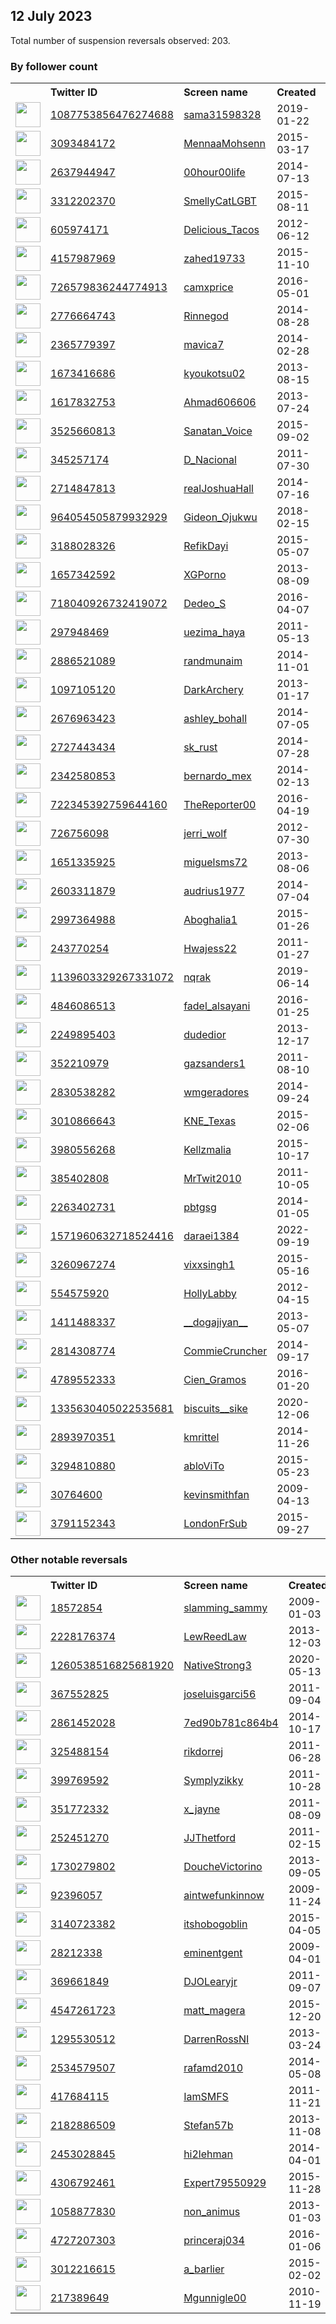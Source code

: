 
## 12 July 2023
Total number of suspension reversals observed: 203.

### By follower count
<table><tr><th></th><th align="left">Twitter ID</th><th align="left">Screen name</th>
<th align="left">Created</th><th align="left">Status</th><th align="left">Suspended</th><th align="left">Followers</th>
<tr><td><a href="https://pbs.twimg.com/profile_images/1157893367273050112/mDVlA4rW_normal.jpg"><img src="https://pbs.twimg.com/profile_images/1157893367273050112/mDVlA4rW_normal.jpg" width="40px" height="40px" align="center"/></a></td><td><a href="https://twitter.com/intent/user?user_id=1087753856476274688">1087753856476274688</a></td><td><a href="https://twitter.com/sama31598328">sama31598328</a></td><td>2019-01-22</td><td align="center"></td><td>2023-04-02</td><td>559673</td></tr>
<tr><td><a href="https://pbs.twimg.com/profile_images/1647714617282494465/ImnAjTYy_normal.jpg"><img src="https://pbs.twimg.com/profile_images/1647714617282494465/ImnAjTYy_normal.jpg" width="40px" height="40px" align="center"/></a></td><td><a href="https://twitter.com/intent/user?user_id=3093484172">3093484172</a></td><td><a href="https://twitter.com/MennaaMohsenn">MennaaMohsenn</a></td><td>2015-03-17</td><td align="center"></td><td>2023-01-25</td><td>175606</td></tr>
<tr><td><a href="https://pbs.twimg.com/profile_images/1611942770159259653/8o2WYq-__normal.jpg"><img src="https://pbs.twimg.com/profile_images/1611942770159259653/8o2WYq-__normal.jpg" width="40px" height="40px" align="center"/></a></td><td><a href="https://twitter.com/intent/user?user_id=2637944947">2637944947</a></td><td><a href="https://twitter.com/00hour00life">00hour00life</a></td><td>2014-07-13</td><td align="center"></td><td>2023-02-18</td><td>163384</td></tr>
<tr><td><a href="https://pbs.twimg.com/profile_images/1349126129647452160/sygzX0Sr_normal.jpg"><img src="https://pbs.twimg.com/profile_images/1349126129647452160/sygzX0Sr_normal.jpg" width="40px" height="40px" align="center"/></a></td><td><a href="https://twitter.com/intent/user?user_id=3312202370">3312202370</a></td><td><a href="https://twitter.com/SmellyCatLGBT">SmellyCatLGBT</a></td><td>2015-08-11</td><td align="center"></td><td></td><td>73329</td></tr>
<tr><td><a href="https://pbs.twimg.com/profile_images/2300677070/886b0055ea8f8e5ba55a58f8ea82dac8_normal.png"><img src="https://pbs.twimg.com/profile_images/2300677070/886b0055ea8f8e5ba55a58f8ea82dac8_normal.png" width="40px" height="40px" align="center"/></a></td><td><a href="https://twitter.com/intent/user?user_id=605974171">605974171</a></td><td><a href="https://twitter.com/Delicious_Tacos">Delicious_Tacos</a></td><td>2012-06-12</td><td align="center"></td><td>2023-07-11</td><td>58586</td></tr>
<tr><td><a href="https://pbs.twimg.com/profile_images/1657123992044556288/9ILP_7iV_normal.jpg"><img src="https://pbs.twimg.com/profile_images/1657123992044556288/9ILP_7iV_normal.jpg" width="40px" height="40px" align="center"/></a></td><td><a href="https://twitter.com/intent/user?user_id=4157987969">4157987969</a></td><td><a href="https://twitter.com/zahed19733">zahed19733</a></td><td>2015-11-10</td><td align="center"></td><td>2023-01-13</td><td>50818</td></tr>
<tr><td><a href="https://pbs.twimg.com/profile_images/1662880002533380096/rcZ1IOwp_normal.jpg"><img src="https://pbs.twimg.com/profile_images/1662880002533380096/rcZ1IOwp_normal.jpg" width="40px" height="40px" align="center"/></a></td><td><a href="https://twitter.com/intent/user?user_id=726579836244774913">726579836244774913</a></td><td><a href="https://twitter.com/camxprice">camxprice</a></td><td>2016-05-01</td><td align="center"></td><td></td><td>50510</td></tr>
<tr><td><a href="https://pbs.twimg.com/profile_images/1625345522600140801/Sg5gOUz9_normal.jpg"><img src="https://pbs.twimg.com/profile_images/1625345522600140801/Sg5gOUz9_normal.jpg" width="40px" height="40px" align="center"/></a></td><td><a href="https://twitter.com/intent/user?user_id=2776664743">2776664743</a></td><td><a href="https://twitter.com/Rinnegod">Rinnegod</a></td><td>2014-08-28</td><td align="center"></td><td></td><td>44838</td></tr>
<tr><td><a href="https://pbs.twimg.com/profile_images/709017842230947841/4wrdflm3_normal.jpg"><img src="https://pbs.twimg.com/profile_images/709017842230947841/4wrdflm3_normal.jpg" width="40px" height="40px" align="center"/></a></td><td><a href="https://twitter.com/intent/user?user_id=2365779397">2365779397</a></td><td><a href="https://twitter.com/mavica7">mavica7</a></td><td>2014-02-28</td><td align="center"></td><td></td><td>43766</td></tr>
<tr><td><a href="https://pbs.twimg.com/profile_images/1642662195304759297/eRoJQwiq_normal.jpg"><img src="https://pbs.twimg.com/profile_images/1642662195304759297/eRoJQwiq_normal.jpg" width="40px" height="40px" align="center"/></a></td><td><a href="https://twitter.com/intent/user?user_id=1673416686">1673416686</a></td><td><a href="https://twitter.com/kyoukotsu02">kyoukotsu02</a></td><td>2013-08-15</td><td align="center"></td><td>2023-02-14</td><td>34088</td></tr>
<tr><td><a href="https://pbs.twimg.com/profile_images/1559560127564419081/sxEEop5o_normal.jpg"><img src="https://pbs.twimg.com/profile_images/1559560127564419081/sxEEop5o_normal.jpg" width="40px" height="40px" align="center"/></a></td><td><a href="https://twitter.com/intent/user?user_id=1617832753">1617832753</a></td><td><a href="https://twitter.com/Ahmad606606">Ahmad606606</a></td><td>2013-07-24</td><td align="center"></td><td>2022-09-23</td><td>23440</td></tr>
<tr><td><a href="https://pbs.twimg.com/profile_images/1675115074258710529/oQn9mwwj_normal.jpg"><img src="https://pbs.twimg.com/profile_images/1675115074258710529/oQn9mwwj_normal.jpg" width="40px" height="40px" align="center"/></a></td><td><a href="https://twitter.com/intent/user?user_id=3525660813">3525660813</a></td><td><a href="https://twitter.com/Sanatan_Voice">Sanatan_Voice</a></td><td>2015-09-02</td><td align="center"></td><td></td><td>22175</td></tr>
<tr><td><a href="https://pbs.twimg.com/profile_images/1255833886891880449/weNbH4M3_normal.jpg"><img src="https://pbs.twimg.com/profile_images/1255833886891880449/weNbH4M3_normal.jpg" width="40px" height="40px" align="center"/></a></td><td><a href="https://twitter.com/intent/user?user_id=345257174">345257174</a></td><td><a href="https://twitter.com/D_Nacional">D_Nacional</a></td><td>2011-07-30</td><td align="center"></td><td>2023-07-10</td><td>17861</td></tr>
<tr><td><a href="https://pbs.twimg.com/profile_images/1098186318495002624/2BtYPaDb_normal.jpg"><img src="https://pbs.twimg.com/profile_images/1098186318495002624/2BtYPaDb_normal.jpg" width="40px" height="40px" align="center"/></a></td><td><a href="https://twitter.com/intent/user?user_id=2714847813">2714847813</a></td><td><a href="https://twitter.com/realJoshuaHall">realJoshuaHall</a></td><td>2014-07-16</td><td align="center"></td><td></td><td>17581</td></tr>
<tr><td><a href="https://pbs.twimg.com/profile_images/1678888011499544577/P51kpc1X_normal.jpg"><img src="https://pbs.twimg.com/profile_images/1678888011499544577/P51kpc1X_normal.jpg" width="40px" height="40px" align="center"/></a></td><td><a href="https://twitter.com/intent/user?user_id=964054505879932929">964054505879932929</a></td><td><a href="https://twitter.com/Gideon_Ojukwu">Gideon_Ojukwu</a></td><td>2018-02-15</td><td align="center"></td><td>2023-01-24</td><td>17425</td></tr>
<tr><td><a href="https://pbs.twimg.com/profile_images/1679748342551654400/iqwsfXEO_normal.jpg"><img src="https://pbs.twimg.com/profile_images/1679748342551654400/iqwsfXEO_normal.jpg" width="40px" height="40px" align="center"/></a></td><td><a href="https://twitter.com/intent/user?user_id=3188028326">3188028326</a></td><td><a href="https://twitter.com/RefikDayi">RefikDayi</a></td><td>2015-05-07</td><td align="center"></td><td></td><td>16469</td></tr>
<tr><td><a href="https://pbs.twimg.com/profile_images/1295347376765493256/UjCa2ZjC_normal.jpg"><img src="https://pbs.twimg.com/profile_images/1295347376765493256/UjCa2ZjC_normal.jpg" width="40px" height="40px" align="center"/></a></td><td><a href="https://twitter.com/intent/user?user_id=1657342592">1657342592</a></td><td><a href="https://twitter.com/XGPorno">XGPorno</a></td><td>2013-08-09</td><td align="center"></td><td>2023-02-18</td><td>14609</td></tr>
<tr><td><a href="https://pbs.twimg.com/profile_images/1535955196718657536/_hTlTcPX_normal.jpg"><img src="https://pbs.twimg.com/profile_images/1535955196718657536/_hTlTcPX_normal.jpg" width="40px" height="40px" align="center"/></a></td><td><a href="https://twitter.com/intent/user?user_id=718040926732419072">718040926732419072</a></td><td><a href="https://twitter.com/Dedeo_S">Dedeo_S</a></td><td>2016-04-07</td><td align="center"></td><td>2023-01-29</td><td>13281</td></tr>
<tr><td><a href="https://pbs.twimg.com/profile_images/1678664252788457473/ov83uhE__normal.jpg"><img src="https://pbs.twimg.com/profile_images/1678664252788457473/ov83uhE__normal.jpg" width="40px" height="40px" align="center"/></a></td><td><a href="https://twitter.com/intent/user?user_id=297948469">297948469</a></td><td><a href="https://twitter.com/uezima_haya">uezima_haya</a></td><td>2011-05-13</td><td align="center"></td><td>2023-02-03</td><td>7732</td></tr>
<tr><td><a href="https://pbs.twimg.com/profile_images/528603683366268928/gAwmUUuO_normal.jpeg"><img src="https://pbs.twimg.com/profile_images/528603683366268928/gAwmUUuO_normal.jpeg" width="40px" height="40px" align="center"/></a></td><td><a href="https://twitter.com/intent/user?user_id=2886521089">2886521089</a></td><td><a href="https://twitter.com/randmunaim">randmunaim</a></td><td>2014-11-01</td><td align="center"></td><td>2023-02-17</td><td>6795</td></tr>
<tr><td><a href="https://pbs.twimg.com/profile_images/838717991168585728/7OPDMG_Q_normal.jpg"><img src="https://pbs.twimg.com/profile_images/838717991168585728/7OPDMG_Q_normal.jpg" width="40px" height="40px" align="center"/></a></td><td><a href="https://twitter.com/intent/user?user_id=1097105120">1097105120</a></td><td><a href="https://twitter.com/DarkArchery">DarkArchery</a></td><td>2013-01-17</td><td align="center"></td><td></td><td>4987</td></tr>
<tr><td><a href="https://pbs.twimg.com/profile_images/1395727643346100228/msi2MJ6z_normal.jpg"><img src="https://pbs.twimg.com/profile_images/1395727643346100228/msi2MJ6z_normal.jpg" width="40px" height="40px" align="center"/></a></td><td><a href="https://twitter.com/intent/user?user_id=2676963423">2676963423</a></td><td><a href="https://twitter.com/ashley_bohall">ashley_bohall</a></td><td>2014-07-05</td><td align="center"></td><td>2022-08-17</td><td>4560</td></tr>
<tr><td><a href="https://pbs.twimg.com/profile_images/1201127898155028480/kYFfeAh7_normal.png"><img src="https://pbs.twimg.com/profile_images/1201127898155028480/kYFfeAh7_normal.png" width="40px" height="40px" align="center"/></a></td><td><a href="https://twitter.com/intent/user?user_id=2727443434">2727443434</a></td><td><a href="https://twitter.com/sk_rust">sk_rust</a></td><td>2014-07-28</td><td align="center"></td><td></td><td>4204</td></tr>
<tr><td><a href="https://pbs.twimg.com/profile_images/465966180402876416/2DUgUviv_normal.jpeg"><img src="https://pbs.twimg.com/profile_images/465966180402876416/2DUgUviv_normal.jpeg" width="40px" height="40px" align="center"/></a></td><td><a href="https://twitter.com/intent/user?user_id=2342580853">2342580853</a></td><td><a href="https://twitter.com/bernardo_mex">bernardo_mex</a></td><td>2014-02-13</td><td align="center"></td><td>2023-02-03</td><td>4101</td></tr>
<tr><td><a href="https://pbs.twimg.com/profile_images/722373692240465920/-TOaT8xd_normal.jpg"><img src="https://pbs.twimg.com/profile_images/722373692240465920/-TOaT8xd_normal.jpg" width="40px" height="40px" align="center"/></a></td><td><a href="https://twitter.com/intent/user?user_id=722345392759644160">722345392759644160</a></td><td><a href="https://twitter.com/TheReporter00">TheReporter00</a></td><td>2016-04-19</td><td align="center"></td><td>2023-01-18</td><td>3740</td></tr>
<tr><td><a href="https://pbs.twimg.com/profile_images/2702331648/2158fbb99478b225af1582572b0cf2cd_normal.png"><img src="https://pbs.twimg.com/profile_images/2702331648/2158fbb99478b225af1582572b0cf2cd_normal.png" width="40px" height="40px" align="center"/></a></td><td><a href="https://twitter.com/intent/user?user_id=726756098">726756098</a></td><td><a href="https://twitter.com/jerri_wolf">jerri_wolf</a></td><td>2012-07-30</td><td align="center"></td><td></td><td>3676</td></tr>
<tr><td><a href="https://pbs.twimg.com/profile_images/520138617222471681/Ru_ovh6r_normal.jpeg"><img src="https://pbs.twimg.com/profile_images/520138617222471681/Ru_ovh6r_normal.jpeg" width="40px" height="40px" align="center"/></a></td><td><a href="https://twitter.com/intent/user?user_id=1651335925">1651335925</a></td><td><a href="https://twitter.com/miguelsms72">miguelsms72</a></td><td>2013-08-06</td><td align="center"></td><td></td><td>3170</td></tr>
<tr><td><a href="https://pbs.twimg.com/profile_images/1021782457283162115/neeo3_5e_normal.jpg"><img src="https://pbs.twimg.com/profile_images/1021782457283162115/neeo3_5e_normal.jpg" width="40px" height="40px" align="center"/></a></td><td><a href="https://twitter.com/intent/user?user_id=2603311879">2603311879</a></td><td><a href="https://twitter.com/audrius1977">audrius1977</a></td><td>2014-07-04</td><td align="center"></td><td>2022-07-16</td><td>3129</td></tr>
<tr><td><a href="https://pbs.twimg.com/profile_images/1240940369640120320/m2a8Qssb_normal.jpg"><img src="https://pbs.twimg.com/profile_images/1240940369640120320/m2a8Qssb_normal.jpg" width="40px" height="40px" align="center"/></a></td><td><a href="https://twitter.com/intent/user?user_id=2997364988">2997364988</a></td><td><a href="https://twitter.com/Aboghalia1">Aboghalia1</a></td><td>2015-01-26</td><td align="center"></td><td>2022-10-17</td><td>3112</td></tr>
<tr><td><a href="https://pbs.twimg.com/profile_images/1627300902271868930/ycd5UulU_normal.jpg"><img src="https://pbs.twimg.com/profile_images/1627300902271868930/ycd5UulU_normal.jpg" width="40px" height="40px" align="center"/></a></td><td><a href="https://twitter.com/intent/user?user_id=243770254">243770254</a></td><td><a href="https://twitter.com/Hwajess22">Hwajess22</a></td><td>2011-01-27</td><td align="center"></td><td>2023-07-12</td><td>3087</td></tr>
<tr><td><a href="https://pbs.twimg.com/profile_images/1669581764736749568/hm2efN6K_normal.jpg"><img src="https://pbs.twimg.com/profile_images/1669581764736749568/hm2efN6K_normal.jpg" width="40px" height="40px" align="center"/></a></td><td><a href="https://twitter.com/intent/user?user_id=1139603329267331072">1139603329267331072</a></td><td><a href="https://twitter.com/nqrak">nqrak</a></td><td>2019-06-14</td><td align="center"></td><td>2023-03-22</td><td>2972</td></tr>
<tr><td><a href="https://pbs.twimg.com/profile_images/1661767277606207490/UQ8nkaYA_normal.jpg"><img src="https://pbs.twimg.com/profile_images/1661767277606207490/UQ8nkaYA_normal.jpg" width="40px" height="40px" align="center"/></a></td><td><a href="https://twitter.com/intent/user?user_id=4846086513">4846086513</a></td><td><a href="https://twitter.com/fadel_alsayani">fadel_alsayani</a></td><td>2016-01-25</td><td align="center"></td><td>2022-12-16</td><td>2540</td></tr>
<tr><td><a href="https://pbs.twimg.com/profile_images/1062829798731513857/y-EK11R7_normal.jpg"><img src="https://pbs.twimg.com/profile_images/1062829798731513857/y-EK11R7_normal.jpg" width="40px" height="40px" align="center"/></a></td><td><a href="https://twitter.com/intent/user?user_id=2249895403">2249895403</a></td><td><a href="https://twitter.com/dudedior">dudedior</a></td><td>2013-12-17</td><td align="center"></td><td>2023-07-11</td><td>2469</td></tr>
<tr><td><a href="https://pbs.twimg.com/profile_images/1566053566644617216/eYc6C-Fc_normal.jpg"><img src="https://pbs.twimg.com/profile_images/1566053566644617216/eYc6C-Fc_normal.jpg" width="40px" height="40px" align="center"/></a></td><td><a href="https://twitter.com/intent/user?user_id=352210979">352210979</a></td><td><a href="https://twitter.com/gazsanders1">gazsanders1</a></td><td>2011-08-10</td><td align="center"></td><td>2022-11-30</td><td>2384</td></tr>
<tr><td><a href="https://pbs.twimg.com/profile_images/1554213363785285634/aKiFfezl_normal.jpg"><img src="https://pbs.twimg.com/profile_images/1554213363785285634/aKiFfezl_normal.jpg" width="40px" height="40px" align="center"/></a></td><td><a href="https://twitter.com/intent/user?user_id=2830538282">2830538282</a></td><td><a href="https://twitter.com/wmgeradores">wmgeradores</a></td><td>2014-09-24</td><td align="center"></td><td>2022-09-21</td><td>2183</td></tr>
<tr><td><a href="https://pbs.twimg.com/profile_images/1661194699133145088/8ohmO2lO_normal.jpg"><img src="https://pbs.twimg.com/profile_images/1661194699133145088/8ohmO2lO_normal.jpg" width="40px" height="40px" align="center"/></a></td><td><a href="https://twitter.com/intent/user?user_id=3010866643">3010866643</a></td><td><a href="https://twitter.com/KNE_Texas">KNE_Texas</a></td><td>2015-02-06</td><td align="center"></td><td>2023-07-04</td><td>2048</td></tr>
<tr><td><a href="https://pbs.twimg.com/profile_images/828001988277317633/kTYYeAEf_normal.jpg"><img src="https://pbs.twimg.com/profile_images/828001988277317633/kTYYeAEf_normal.jpg" width="40px" height="40px" align="center"/></a></td><td><a href="https://twitter.com/intent/user?user_id=3980556268">3980556268</a></td><td><a href="https://twitter.com/Kellzmalia">Kellzmalia</a></td><td>2015-10-17</td><td align="center"></td><td></td><td>1854</td></tr>
<tr><td><a href="https://pbs.twimg.com/profile_images/1230235411764695040/WNYYcpGL_normal.jpg"><img src="https://pbs.twimg.com/profile_images/1230235411764695040/WNYYcpGL_normal.jpg" width="40px" height="40px" align="center"/></a></td><td><a href="https://twitter.com/intent/user?user_id=385402808">385402808</a></td><td><a href="https://twitter.com/MrTwit2010">MrTwit2010</a></td><td>2011-10-05</td><td align="center"></td><td></td><td>1822</td></tr>
<tr><td><a href="https://pbs.twimg.com/profile_images/1346588579267534851/cFid4yg0_normal.jpg"><img src="https://pbs.twimg.com/profile_images/1346588579267534851/cFid4yg0_normal.jpg" width="40px" height="40px" align="center"/></a></td><td><a href="https://twitter.com/intent/user?user_id=2263402731">2263402731</a></td><td><a href="https://twitter.com/pbtgsg">pbtgsg</a></td><td>2014-01-05</td><td align="center"></td><td></td><td>1759</td></tr>
<tr><td><a href="https://pbs.twimg.com/profile_images/1674795797790195712/-zZM6Ecq_normal.jpg"><img src="https://pbs.twimg.com/profile_images/1674795797790195712/-zZM6Ecq_normal.jpg" width="40px" height="40px" align="center"/></a></td><td><a href="https://twitter.com/intent/user?user_id=1571960632718524416">1571960632718524416</a></td><td><a href="https://twitter.com/daraei1384">daraei1384</a></td><td>2022-09-19</td><td align="center"></td><td>2023-06-01</td><td>1642</td></tr>
<tr><td><a href="https://pbs.twimg.com/profile_images/1626313459167113217/EsQE3EZ6_normal.jpg"><img src="https://pbs.twimg.com/profile_images/1626313459167113217/EsQE3EZ6_normal.jpg" width="40px" height="40px" align="center"/></a></td><td><a href="https://twitter.com/intent/user?user_id=3260967274">3260967274</a></td><td><a href="https://twitter.com/vixxsingh1">vixxsingh1</a></td><td>2015-05-16</td><td align="center"></td><td></td><td>1638</td></tr>
<tr><td><a href="https://pbs.twimg.com/profile_images/1313336283461287936/pKb5If92_normal.jpg"><img src="https://pbs.twimg.com/profile_images/1313336283461287936/pKb5If92_normal.jpg" width="40px" height="40px" align="center"/></a></td><td><a href="https://twitter.com/intent/user?user_id=554575920">554575920</a></td><td><a href="https://twitter.com/HollyLabby">HollyLabby</a></td><td>2012-04-15</td><td align="center"></td><td></td><td>1523</td></tr>
<tr><td><a href="https://pbs.twimg.com/profile_images/1341731168404779014/1ap10iaF_normal.jpg"><img src="https://pbs.twimg.com/profile_images/1341731168404779014/1ap10iaF_normal.jpg" width="40px" height="40px" align="center"/></a></td><td><a href="https://twitter.com/intent/user?user_id=1411488337">1411488337</a></td><td><a href="https://twitter.com/__dogajiyan__">__dogajiyan__</a></td><td>2013-05-07</td><td align="center"></td><td>2023-06-30</td><td>1522</td></tr>
<tr><td><a href="https://pbs.twimg.com/profile_images/789006385346478080/2unkmj1X_normal.jpg"><img src="https://pbs.twimg.com/profile_images/789006385346478080/2unkmj1X_normal.jpg" width="40px" height="40px" align="center"/></a></td><td><a href="https://twitter.com/intent/user?user_id=2814308774">2814308774</a></td><td><a href="https://twitter.com/CommieCruncher">CommieCruncher</a></td><td>2014-09-17</td><td align="center"></td><td></td><td>1408</td></tr>
<tr><td><a href="https://pbs.twimg.com/profile_images/1596527483372933128/6NYco7Zt_normal.jpg"><img src="https://pbs.twimg.com/profile_images/1596527483372933128/6NYco7Zt_normal.jpg" width="40px" height="40px" align="center"/></a></td><td><a href="https://twitter.com/intent/user?user_id=4789552333">4789552333</a></td><td><a href="https://twitter.com/Cien_Gramos">Cien_Gramos</a></td><td>2016-01-20</td><td align="center">🔒</td><td>2022-12-11</td><td>1376</td></tr>
<tr><td><a href="https://pbs.twimg.com/profile_images/1649839751284006912/g91mIX78_normal.jpg"><img src="https://pbs.twimg.com/profile_images/1649839751284006912/g91mIX78_normal.jpg" width="40px" height="40px" align="center"/></a></td><td><a href="https://twitter.com/intent/user?user_id=1335630405022535681">1335630405022535681</a></td><td><a href="https://twitter.com/biscuits__sike">biscuits__sike</a></td><td>2020-12-06</td><td align="center"></td><td>2023-06-03</td><td>1331</td></tr>
<tr><td><a href="https://pbs.twimg.com/profile_images/932390940014243840/7fQ2MHQq_normal.jpg"><img src="https://pbs.twimg.com/profile_images/932390940014243840/7fQ2MHQq_normal.jpg" width="40px" height="40px" align="center"/></a></td><td><a href="https://twitter.com/intent/user?user_id=2893970351">2893970351</a></td><td><a href="https://twitter.com/kmrittel">kmrittel</a></td><td>2014-11-26</td><td align="center"></td><td></td><td>1307</td></tr>
<tr><td><a href="https://pbs.twimg.com/profile_images/1674992050381500416/Zf_tTp-1_normal.jpg"><img src="https://pbs.twimg.com/profile_images/1674992050381500416/Zf_tTp-1_normal.jpg" width="40px" height="40px" align="center"/></a></td><td><a href="https://twitter.com/intent/user?user_id=3294810880">3294810880</a></td><td><a href="https://twitter.com/abloViTo">abloViTo</a></td><td>2015-05-23</td><td align="center"></td><td>2023-05-27</td><td>1245</td></tr>
<tr><td><a href="https://pbs.twimg.com/profile_images/985692851110637568/LWuwk3xy_normal.jpg"><img src="https://pbs.twimg.com/profile_images/985692851110637568/LWuwk3xy_normal.jpg" width="40px" height="40px" align="center"/></a></td><td><a href="https://twitter.com/intent/user?user_id=30764600">30764600</a></td><td><a href="https://twitter.com/kevinsmithfan">kevinsmithfan</a></td><td>2009-04-13</td><td align="center"></td><td></td><td>1220</td></tr>
<tr><td><a href="https://pbs.twimg.com/profile_images/1623578161651847171/LmIMtT-__normal.jpg"><img src="https://pbs.twimg.com/profile_images/1623578161651847171/LmIMtT-__normal.jpg" width="40px" height="40px" align="center"/></a></td><td><a href="https://twitter.com/intent/user?user_id=3791152343">3791152343</a></td><td><a href="https://twitter.com/LondonFrSub">LondonFrSub</a></td><td>2015-09-27</td><td align="center"></td><td>2022-07-26</td><td>1183</td></tr>
</table>

### Other notable reversals
<table><tr><th></th><th align="left">Twitter ID</th><th align="left">Screen name</th>
<th align="left">Created</th><th align="left">Status</th><th align="left">Suspended</th><th align="left">Followers</th>
<tr><td><a href="https://pbs.twimg.com/profile_images/1208413663306166274/8pycW2mD_normal.jpg"><img src="https://pbs.twimg.com/profile_images/1208413663306166274/8pycW2mD_normal.jpg" width="40px" height="40px" align="center"/></a></td><td><a href="https://twitter.com/intent/user?user_id=18572854">18572854</a></td><td><a href="https://twitter.com/slamming_sammy">slamming_sammy</a></td><td>2009-01-03</td><td align="center"></td><td>2023-06-13</td><td>871</td></tr>
<tr><td><a href="https://pbs.twimg.com/profile_images/1587482014181167111/bZQryUyh_normal.jpg"><img src="https://pbs.twimg.com/profile_images/1587482014181167111/bZQryUyh_normal.jpg" width="40px" height="40px" align="center"/></a></td><td><a href="https://twitter.com/intent/user?user_id=2228176374">2228176374</a></td><td><a href="https://twitter.com/LewReedLaw">LewReedLaw</a></td><td>2013-12-03</td><td align="center"></td><td>2022-12-08</td><td>142</td></tr>
<tr><td><a href="https://pbs.twimg.com/profile_images/1519498867552800768/DDAs_HcP_normal.jpg"><img src="https://pbs.twimg.com/profile_images/1519498867552800768/DDAs_HcP_normal.jpg" width="40px" height="40px" align="center"/></a></td><td><a href="https://twitter.com/intent/user?user_id=1260538516825681920">1260538516825681920</a></td><td><a href="https://twitter.com/NativeStrong3">NativeStrong3</a></td><td>2020-05-13</td><td align="center"></td><td>2022-12-18</td><td>102</td></tr>
<tr><td><a href="https://pbs.twimg.com/profile_images/856952242536148992/ZTmUV3P5_normal.jpg"><img src="https://pbs.twimg.com/profile_images/856952242536148992/ZTmUV3P5_normal.jpg" width="40px" height="40px" align="center"/></a></td><td><a href="https://twitter.com/intent/user?user_id=367552825">367552825</a></td><td><a href="https://twitter.com/joseluisgarci56">joseluisgarci56</a></td><td>2011-09-04</td><td align="center"></td><td>2023-07-09</td><td>247</td></tr>
<tr><td><a href="https://pbs.twimg.com/profile_images/523255671043534848/-IkPPm_n_normal.jpeg"><img src="https://pbs.twimg.com/profile_images/523255671043534848/-IkPPm_n_normal.jpeg" width="40px" height="40px" align="center"/></a></td><td><a href="https://twitter.com/intent/user?user_id=2861452028">2861452028</a></td><td><a href="https://twitter.com/7ed90b781c864b4">7ed90b781c864b4</a></td><td>2014-10-17</td><td align="center"></td><td>2023-06-25</td><td>26</td></tr>
<tr><td><a href="https://abs.twimg.com/sticky/default_profile_images/default_profile_normal.png"><img src="https://abs.twimg.com/sticky/default_profile_images/default_profile_normal.png" width="40px" height="40px" align="center"/></a></td><td><a href="https://twitter.com/intent/user?user_id=325488154">325488154</a></td><td><a href="https://twitter.com/rikdorrej">rikdorrej</a></td><td>2011-06-28</td><td align="center"></td><td>2022-12-04</td><td>51</td></tr>
<tr><td><a href="https://pbs.twimg.com/profile_images/1667611498720444416/nF8Qcc60_normal.jpg"><img src="https://pbs.twimg.com/profile_images/1667611498720444416/nF8Qcc60_normal.jpg" width="40px" height="40px" align="center"/></a></td><td><a href="https://twitter.com/intent/user?user_id=399769592">399769592</a></td><td><a href="https://twitter.com/Symplyzikky">Symplyzikky</a></td><td>2011-10-28</td><td align="center"></td><td>2023-07-10</td><td>229</td></tr>
<tr><td><a href="https://pbs.twimg.com/profile_images/538841878536654848/gaq7sVh0_normal.jpeg"><img src="https://pbs.twimg.com/profile_images/538841878536654848/gaq7sVh0_normal.jpeg" width="40px" height="40px" align="center"/></a></td><td><a href="https://twitter.com/intent/user?user_id=351772332">351772332</a></td><td><a href="https://twitter.com/x_jayne">x_jayne</a></td><td>2011-08-09</td><td align="center"></td><td>2023-06-06</td><td>54</td></tr>
<tr><td><a href="https://pbs.twimg.com/profile_images/1044250042650054656/l2OL0KOb_normal.jpg"><img src="https://pbs.twimg.com/profile_images/1044250042650054656/l2OL0KOb_normal.jpg" width="40px" height="40px" align="center"/></a></td><td><a href="https://twitter.com/intent/user?user_id=252451270">252451270</a></td><td><a href="https://twitter.com/JJThetford">JJThetford</a></td><td>2011-02-15</td><td align="center">🔒</td><td>2022-08-10</td><td>657</td></tr>
<tr><td><a href="https://pbs.twimg.com/profile_images/1355763029464510464/8qz5P3cm_normal.jpg"><img src="https://pbs.twimg.com/profile_images/1355763029464510464/8qz5P3cm_normal.jpg" width="40px" height="40px" align="center"/></a></td><td><a href="https://twitter.com/intent/user?user_id=1730279802">1730279802</a></td><td><a href="https://twitter.com/DoucheVictorino">DoucheVictorino</a></td><td>2013-09-05</td><td align="center"></td><td>2023-01-10</td><td>837</td></tr>
<tr><td><a href="https://pbs.twimg.com/profile_images/1617776519/big_bear_normal.jpg"><img src="https://pbs.twimg.com/profile_images/1617776519/big_bear_normal.jpg" width="40px" height="40px" align="center"/></a></td><td><a href="https://twitter.com/intent/user?user_id=92396057">92396057</a></td><td><a href="https://twitter.com/aintwefunkinnow">aintwefunkinnow</a></td><td>2009-11-24</td><td align="center"></td><td>2023-07-11</td><td>83</td></tr>
<tr><td><a href="https://pbs.twimg.com/profile_images/1679563421065564160/lD_KDv5s_normal.jpg"><img src="https://pbs.twimg.com/profile_images/1679563421065564160/lD_KDv5s_normal.jpg" width="40px" height="40px" align="center"/></a></td><td><a href="https://twitter.com/intent/user?user_id=3140723382">3140723382</a></td><td><a href="https://twitter.com/itshobogoblin">itshobogoblin</a></td><td>2015-04-05</td><td align="center"></td><td>2022-12-05</td><td>0</td></tr>
<tr><td><a href="https://pbs.twimg.com/profile_images/1504783310559584260/SQMsupDB_normal.jpg"><img src="https://pbs.twimg.com/profile_images/1504783310559584260/SQMsupDB_normal.jpg" width="40px" height="40px" align="center"/></a></td><td><a href="https://twitter.com/intent/user?user_id=28212338">28212338</a></td><td><a href="https://twitter.com/eminentgent">eminentgent</a></td><td>2009-04-01</td><td align="center"></td><td>2022-12-08</td><td>609</td></tr>
<tr><td><a href="https://pbs.twimg.com/profile_images/1732729332/DennisO_LearyWEB_normal.JPG"><img src="https://pbs.twimg.com/profile_images/1732729332/DennisO_LearyWEB_normal.JPG" width="40px" height="40px" align="center"/></a></td><td><a href="https://twitter.com/intent/user?user_id=369661849">369661849</a></td><td><a href="https://twitter.com/DJOLearyjr">DJOLearyjr</a></td><td>2011-09-07</td><td align="center"></td><td>2023-07-11</td><td>726</td></tr>
<tr><td><a href="https://pbs.twimg.com/profile_images/1677594625853337604/jZaLIWFS_normal.jpg"><img src="https://pbs.twimg.com/profile_images/1677594625853337604/jZaLIWFS_normal.jpg" width="40px" height="40px" align="center"/></a></td><td><a href="https://twitter.com/intent/user?user_id=4547261723">4547261723</a></td><td><a href="https://twitter.com/matt_magera">matt_magera</a></td><td>2015-12-20</td><td align="center"></td><td>2023-07-10</td><td>330</td></tr>
<tr><td><a href="https://abs.twimg.com/sticky/default_profile_images/default_profile_normal.png"><img src="https://abs.twimg.com/sticky/default_profile_images/default_profile_normal.png" width="40px" height="40px" align="center"/></a></td><td><a href="https://twitter.com/intent/user?user_id=1295530512">1295530512</a></td><td><a href="https://twitter.com/DarrenRossNI">DarrenRossNI</a></td><td>2013-03-24</td><td align="center"></td><td>2023-06-06</td><td>60</td></tr>
<tr><td><a href="https://pbs.twimg.com/profile_images/1636558972026249216/8NFhpYwr_normal.png"><img src="https://pbs.twimg.com/profile_images/1636558972026249216/8NFhpYwr_normal.png" width="40px" height="40px" align="center"/></a></td><td><a href="https://twitter.com/intent/user?user_id=2534579507">2534579507</a></td><td><a href="https://twitter.com/rafamd2010">rafamd2010</a></td><td>2014-05-08</td><td align="center"></td><td>2023-03-23</td><td>154</td></tr>
<tr><td><a href="https://pbs.twimg.com/profile_images/1430549123049037827/LPK-MJl9_normal.jpg"><img src="https://pbs.twimg.com/profile_images/1430549123049037827/LPK-MJl9_normal.jpg" width="40px" height="40px" align="center"/></a></td><td><a href="https://twitter.com/intent/user?user_id=417684115">417684115</a></td><td><a href="https://twitter.com/IamSMFS">IamSMFS</a></td><td>2011-11-21</td><td align="center"></td><td>2023-07-12</td><td>339</td></tr>
<tr><td><a href="https://pbs.twimg.com/profile_images/378800000712709888/68335418c2349fe98b36987fac55aa3d_normal.jpeg"><img src="https://pbs.twimg.com/profile_images/378800000712709888/68335418c2349fe98b36987fac55aa3d_normal.jpeg" width="40px" height="40px" align="center"/></a></td><td><a href="https://twitter.com/intent/user?user_id=2182886509">2182886509</a></td><td><a href="https://twitter.com/Stefan57b">Stefan57b</a></td><td>2013-11-08</td><td align="center">🔒</td><td>2023-03-22</td><td>10</td></tr>
<tr><td><a href="https://pbs.twimg.com/profile_images/1635406982579380224/RyEVsXAi_normal.png"><img src="https://pbs.twimg.com/profile_images/1635406982579380224/RyEVsXAi_normal.png" width="40px" height="40px" align="center"/></a></td><td><a href="https://twitter.com/intent/user?user_id=2453028845">2453028845</a></td><td><a href="https://twitter.com/hi2lehman">hi2lehman</a></td><td>2014-04-01</td><td align="center"></td><td>2023-03-28</td><td>103</td></tr>
<tr><td><a href="https://pbs.twimg.com/profile_images/1614534763875811328/_CtYPVu4_normal.jpg"><img src="https://pbs.twimg.com/profile_images/1614534763875811328/_CtYPVu4_normal.jpg" width="40px" height="40px" align="center"/></a></td><td><a href="https://twitter.com/intent/user?user_id=4306792461">4306792461</a></td><td><a href="https://twitter.com/Expert79550929">Expert79550929</a></td><td>2015-11-28</td><td align="center"></td><td>2023-05-07</td><td>645</td></tr>
<tr><td><a href="https://pbs.twimg.com/profile_images/1531277770935918593/DBT5V-AB_normal.jpg"><img src="https://pbs.twimg.com/profile_images/1531277770935918593/DBT5V-AB_normal.jpg" width="40px" height="40px" align="center"/></a></td><td><a href="https://twitter.com/intent/user?user_id=1058877830">1058877830</a></td><td><a href="https://twitter.com/non_animus">non_animus</a></td><td>2013-01-03</td><td align="center"></td><td>2023-02-10</td><td>2</td></tr>
<tr><td><a href="https://pbs.twimg.com/profile_images/1529879513563246593/DrNPWn-U_normal.jpg"><img src="https://pbs.twimg.com/profile_images/1529879513563246593/DrNPWn-U_normal.jpg" width="40px" height="40px" align="center"/></a></td><td><a href="https://twitter.com/intent/user?user_id=4727207303">4727207303</a></td><td><a href="https://twitter.com/princeraj034">princeraj034</a></td><td>2016-01-06</td><td align="center"></td><td>2023-01-16</td><td>131</td></tr>
<tr><td><a href="https://pbs.twimg.com/profile_images/1486754182715617280/zm1pCB6l_normal.jpg"><img src="https://pbs.twimg.com/profile_images/1486754182715617280/zm1pCB6l_normal.jpg" width="40px" height="40px" align="center"/></a></td><td><a href="https://twitter.com/intent/user?user_id=3012216615">3012216615</a></td><td><a href="https://twitter.com/a_barlier">a_barlier</a></td><td>2015-02-02</td><td align="center"></td><td>2023-01-08</td><td>373</td></tr>
<tr><td><a href="https://pbs.twimg.com/profile_images/682525725392506880/k4Fc66w8_normal.jpg"><img src="https://pbs.twimg.com/profile_images/682525725392506880/k4Fc66w8_normal.jpg" width="40px" height="40px" align="center"/></a></td><td><a href="https://twitter.com/intent/user?user_id=217389649">217389649</a></td><td><a href="https://twitter.com/Mgunnigle00">Mgunnigle00</a></td><td>2010-11-19</td><td align="center">🔒</td><td>2023-06-17</td><td>23</td></tr>
</table>
